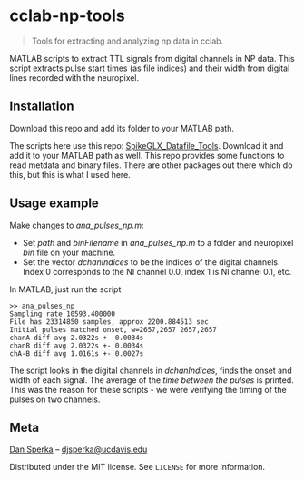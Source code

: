 # cclab-np-tools
> Tools for extracting and analyzing np data in cclab.

MATLAB scripts to extract TTL signals from digital channels in NP data. This script extracts pulse start times (as file indices) and their width from digital lines recorded with the neuropixel. 


## Installation

Download this repo and add its folder to your MATLAB path.

The scripts here use this repo: [SpikeGLX_Datafile_Tools](https://github.com/jenniferColonell/SpikeGLX_Datafile_Tools.git). Download it and add it to your MATLAB path as well. This repo provides some functions to read metdata and binary files. There are other packages out there which do this, but this is what I used here.

## Usage example

Make changes to *ana_pulses_np.m*:
- Set *path* and *binFilename* in *ana_pulses_np.m* to a folder and neuropixel *bin* file on your machine.
- Set the vector *dchanIndices* to be the indices of the digital channels. Index 0 corresponds to the NI channel 0.0, index 1 is NI channel 0.1, etc. 

In MATLAB, just run the script

```
>> ana_pulses_np
Sampling rate 10593.400000
File has 23314850 samples, approx 2200.884513 sec
Initial pulses matched onset, w=2657,2657 2657,2657
chanA diff avg 2.0322s +- 0.0034s
chanB diff avg 2.0322s +- 0.0034s
chA-B diff avg 1.0161s +- 0.0027s
```

The script looks in the digital channels in *dchanIndices*, finds the onset and width of each signal. The average of the *time between the pulses* is printed. This was the reason for these scripts - we were verifying the timing of the pulses on two channels. 


## Meta

[Dan Sperka](https://github.com/djsperka) – djsperka@ucdavis.edu

Distributed under the MIT license. See ``LICENSE`` for more information.


